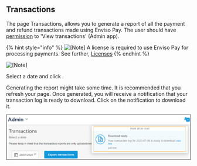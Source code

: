 ## Transactions


The page Transactions, allows you to generate a report of all the payment and refund transactions made using Enviso Pay. The user should have [permission](UUID-80203675-f81e-998f-d13e-b61d4d3d5dc2.html) to 'View transactions' (Admin app).


{% hint style="info" %}
![[Note]](media/note.png)
A license is required to use Enviso Pay for processing payments. See further, [Licenses](UUID-57d91eb4-f6c0-d518-2046-727a12aed400.html)
{% endhint %}


![[Note]](media/note.png)

Select a date and click .

Generating the report might take some time. It is recommended that you refresh your page. Once generated, you will receive a notification that your transaction log is ready to download. Click on the notification to download it.

![envcld_clip0044.png](media/uuid-fc79f345-08fd-36b4-dfcd-e4cbc141b2dc.png)